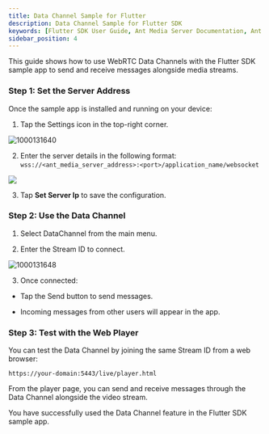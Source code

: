 ```yaml
---
title: Data Channel Sample for Flutter
description: Data Channel Sample for Flutter SDK 
keywords: [Flutter SDK User Guide, Ant Media Server Documentation, Ant Media Server Tutorials]
sidebar_position: 4
---
```


This guide shows how to use WebRTC Data Channels with the Flutter SDK sample app to send and receive messages alongside media streams.

### Step 1: Set the Server Address

Once the sample app is installed and running on your device:

1. Tap the Settings icon in the top-right corner.
  
  ![1000131640](https://github.com/user-attachments/assets/0ee23ed3-62eb-4bd8-a2cd-55ffb5615e82)

2. Enter the server details in the following format: ```wss://<ant_media_server_address>:<port>/application_name/websocket```

![](@site/static/img/flutter-sdk/Screenshot_2025-08-26_12-27-10.webp)

3. Tap  **Set Server Ip**  to save the configuration.


### Step 2: Use the Data Channel

1. Select DataChannel from the main menu.

2. Enter the Stream ID to connect.

  ![1000131648](https://github.com/user-attachments/assets/91b7e4ae-07ad-481e-b89f-4659e38fdf2e)

3. Once connected:

- Tap the Send button to send messages.

- Incoming messages from other users will appear in the app.

### Step 3: Test with the Web Player

You can test the Data Channel by joining the same Stream ID from a web browser:

  ```https://your-domain:5443/live/player.html```

From the player page, you can send and receive messages through the Data Channel alongside the video stream.

You have successfully used the Data Channel feature in the Flutter SDK sample app.